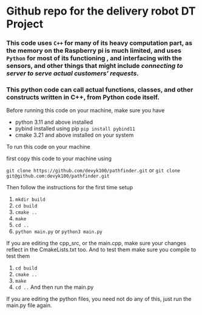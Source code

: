 # Github repo for the delivery robot DT Project

### This code uses `C++` for many of its heavy computation part, as the memory on the Raspberry pi is much limited, and uses `Python` for most of its functioning , and interfacing with the sensors, and other things that might include *connecting to server to serve actual customers' requests*.

### This python code can call actual functions, classes, and other constructs written  in C++, from Python code itself.

Before running this code on your machine, make sure you have 
- python 3.11 and above installed
- pybind installed using pip `pip install pybind11`
- cmake 3.21 and above installed on your system

To run this code on your machine

first copy this code to your machine using

`git clone https://github.com/devyk100/pathfinder.git` or `git clone git@github.com:devyk100/pathfinder.git`

Then follow the instructions for the first time setup
1. `mkdir build`
2. `cd build`
3. `cmake ..`
4. `make`
5. `cd ..`
6. `python main.py` or `python3 main.py`

If you are editing the cpp_src, or the main.cpp, make sure your changes reflect in the CmakeLists.txt too. And to test them make sure you compile to test them
1. `cd build`
2. `cmake ..`
3. `make`
4. `cd ..`
And then run the main.py

If you are editing the python files, you need not do any of this, just run the main.py file again.
